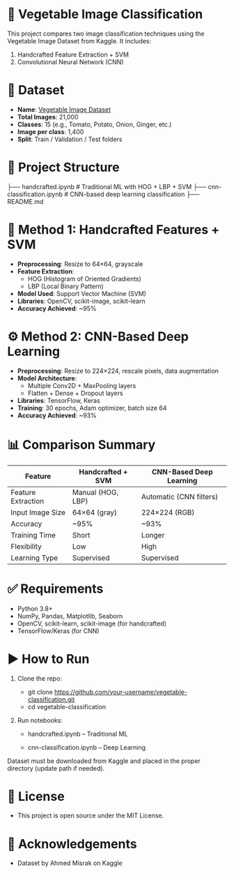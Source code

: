 # **🥦 Vegetable Image Classification**

This project compares two image classification techniques using the Vegetable Image Dataset from Kaggle. It includes:

1. Handcrafted Feature Extraction + SVM
2. Convolutional Neural Network (CNN)



# **📁 Dataset**

- **Name**: [Vegetable Image Dataset](https://www.kaggle.com/datasets/misrakahmed/vegetable-image-dataset)
- **Total Images**: 21,000
- **Classes**: 15 (e.g., Tomato, Potato, Onion, Ginger, etc.)
- **Image per class**: 1,400
- **Split**: Train / Validation / Test folders



# **📌 Project Structure**

├── handcrafted.ipynb # Traditional ML with HOG + LBP + SVM
├── cnn-classification.ipynb # CNN-based deep learning classification
├── README.md



# **🧠 Method 1: Handcrafted Features + SVM**

- **Preprocessing**: Resize to 64×64, grayscale
- **Feature Extraction**:
  - HOG (Histogram of Oriented Gradients)
  - LBP (Local Binary Pattern)
- **Model Used**: Support Vector Machine (SVM)
- **Libraries**: OpenCV, scikit-image, scikit-learn
- **Accuracy Achieved**: ~95%



# **⚙️ Method 2: CNN-Based Deep Learning**

- **Preprocessing**: Resize to 224×224, rescale pixels, data augmentation
- **Model Architecture**:
  - Multiple Conv2D + MaxPooling layers
  - Flatten + Dense + Dropout layers
- **Libraries**: TensorFlow, Keras
- **Training**: 30 epochs, Adam optimizer, batch size 64
- **Accuracy Achieved**: ~93%



# **📊 Comparison Summary**

| Feature             | Handcrafted + SVM | CNN-Based Deep Learning |
|---------------------|-------------------|--------------------------|
| Feature Extraction  | Manual (HOG, LBP) | Automatic (CNN filters) |
| Input Image Size    | 64×64 (gray)      | 224×224 (RGB)           |
| Accuracy            | ~95%              | ~93%                    |
| Training Time       | Short             | Longer                  |
| Flexibility         | Low               | High                    |
| Learning Type       | Supervised        | Supervised              |



# **✅ Requirements**

- Python 3.8+
- NumPy, Pandas, Matplotlib, Seaborn
- OpenCV, scikit-learn, scikit-image (for handcrafted)
- TensorFlow/Keras (for CNN)



# **▶️ How to Run**

1. Clone the repo:
   - git clone https://github.com/your-username/vegetable-classification.git
   - cd vegetable-classification
     
2. Run notebooks:
   - handcrafted.ipynb – Traditional ML

   - cnn-classification.ipynb – Deep Learning

Dataset must be downloaded from Kaggle and placed in the proper directory (update path if needed).



# **📌 License**
- This project is open source under the MIT License.



# **🙌 Acknowledgements**
- Dataset by Ahmed Misrak on Kaggle
